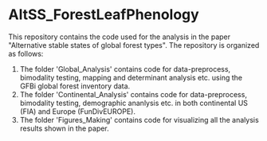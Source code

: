 # AltSS_ForestLeafPhenology

This repository contains the code used for the analysis in the paper "Alternative stable states of global forest types".
The repository is organized as follows: 
1) The folder 'Global_Analysis' contains code for data-preprocess, bimodality testing, mapping and determinant analysis etc. using the GFBi global forest inventory data.
2) The folder 'Continental_Analysis' contains code for data-preprocess, bimodality testing, demographic ananlysis etc. in both continental US (FIA) and Europe (FunDivEUROPE). 
3) The folder 'Figures_Making' contains code for visualizing all the analysis results shown in the paper.
